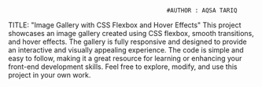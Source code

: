                                                  #AUTHOR : AQSA TARIQ
TITLE: "Image Gallery with CSS Flexbox and Hover Effects"
This project showcases an image gallery created using CSS flexbox, smooth transitions, and hover effects. 
The gallery is fully responsive and designed to provide an interactive and visually appealing experience. The code is simple and easy to follow, making it a great resource 
for learning or enhancing your front-end development skills. Feel free to explore, modify, and use this project in your own work.
